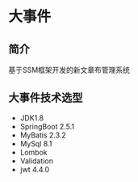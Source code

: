 # 大事件
## 简介
基于SSM框架开发的新文章布管理系统
## 大事件技术选型
- JDK1.8
- SpringBoot 2.5.1
- MyBatis 2.3.2
- MySql 8.1
- Lombok
- Validation
- jwt 4.4.0
